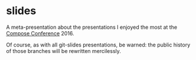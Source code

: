 slides
======

A meta-presentation about the presentations I enjoyed the most at the [Compose Conference](http://www.composeconference.org) 2016.

Of course, as with all git-slides presentations, be warned: the public history of those branches will be rewritten mercilessly.

